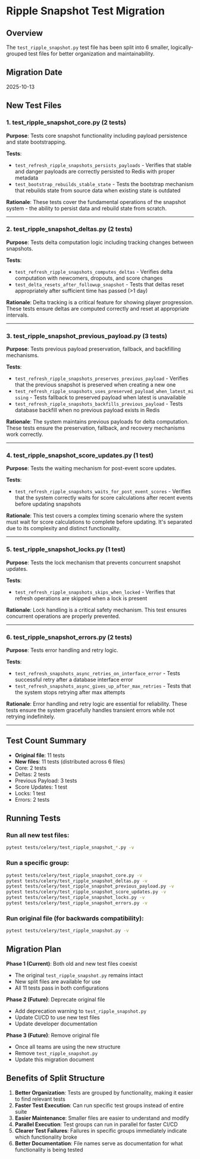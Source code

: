 # Ripple Snapshot Test Migration

## Overview

The `test_ripple_snapshot.py` test file has been split into 6 smaller, logically-grouped test files for better organization and maintainability.

## Migration Date

2025-10-13

## New Test Files

### 1. test_ripple_snapshot_core.py (2 tests)
**Purpose**: Tests core snapshot functionality including payload persistence and state bootstrapping.

**Tests**:
- `test_refresh_ripple_snapshots_persists_payloads` - Verifies that stable and danger payloads are correctly persisted to Redis with proper metadata
- `test_bootstrap_rebuilds_stable_state` - Tests the bootstrap mechanism that rebuilds state from source data when existing state is outdated

**Rationale**: These tests cover the fundamental operations of the snapshot system - the ability to persist data and rebuild state from scratch.

---

### 2. test_ripple_snapshot_deltas.py (2 tests)
**Purpose**: Tests delta computation logic including tracking changes between snapshots.

**Tests**:
- `test_refresh_ripple_snapshots_computes_deltas` - Verifies delta computation with newcomers, dropouts, and score changes
- `test_delta_resets_after_followup_snapshot` - Tests that deltas reset appropriately after sufficient time has passed (>1 day)

**Rationale**: Delta tracking is a critical feature for showing player progression. These tests ensure deltas are computed correctly and reset at appropriate intervals.

---

### 3. test_ripple_snapshot_previous_payload.py (3 tests)
**Purpose**: Tests previous payload preservation, fallback, and backfilling mechanisms.

**Tests**:
- `test_refresh_ripple_snapshots_preserves_previous_payload` - Verifies that the previous snapshot is preserved when creating a new one
- `test_refresh_ripple_snapshots_uses_preserved_payload_when_latest_missing` - Tests fallback to preserved payload when latest is unavailable
- `test_refresh_ripple_snapshots_backfills_previous_payload` - Tests database backfill when no previous payload exists in Redis

**Rationale**: The system maintains previous payloads for delta computation. These tests ensure the preservation, fallback, and recovery mechanisms work correctly.

---

### 4. test_ripple_snapshot_score_updates.py (1 test)
**Purpose**: Tests the waiting mechanism for post-event score updates.

**Tests**:
- `test_refresh_ripple_snapshots_waits_for_post_event_scores` - Verifies that the system correctly waits for score calculations after recent events before updating snapshots

**Rationale**: This test covers a complex timing scenario where the system must wait for score calculations to complete before updating. It's separated due to its complexity and distinct functionality.

---

### 5. test_ripple_snapshot_locks.py (1 test)
**Purpose**: Tests the lock mechanism that prevents concurrent snapshot updates.

**Tests**:
- `test_refresh_ripple_snapshots_skips_when_locked` - Verifies that refresh operations are skipped when a lock is present

**Rationale**: Lock handling is a critical safety mechanism. This test ensures concurrent operations are properly prevented.

---

### 6. test_ripple_snapshot_errors.py (2 tests)
**Purpose**: Tests error handling and retry logic.

**Tests**:
- `test_refresh_snapshots_async_retries_on_interface_error` - Tests successful retry after a database interface error
- `test_refresh_snapshots_async_gives_up_after_max_retries` - Tests that the system stops retrying after max attempts

**Rationale**: Error handling and retry logic are essential for reliability. These tests ensure the system gracefully handles transient errors while not retrying indefinitely.

---

## Test Count Summary

- **Original file**: 11 tests
- **New files**: 11 tests (distributed across 6 files)
- Core: 2 tests
- Deltas: 2 tests
- Previous Payload: 3 tests
- Score Updates: 1 test
- Locks: 1 test
- Errors: 2 tests

## Running Tests

### Run all new test files:
```bash
pytest tests/celery/test_ripple_snapshot_*.py -v
```

### Run a specific group:
```bash
pytest tests/celery/test_ripple_snapshot_core.py -v
pytest tests/celery/test_ripple_snapshot_deltas.py -v
pytest tests/celery/test_ripple_snapshot_previous_payload.py -v
pytest tests/celery/test_ripple_snapshot_score_updates.py -v
pytest tests/celery/test_ripple_snapshot_locks.py -v
pytest tests/celery/test_ripple_snapshot_errors.py -v
```

### Run original file (for backwards compatibility):
```bash
pytest tests/celery/test_ripple_snapshot.py -v
```

## Migration Plan

**Phase 1 (Current)**: Both old and new test files coexist
- The original `test_ripple_snapshot.py` remains intact
- New split files are available for use
- All 11 tests pass in both configurations

**Phase 2 (Future)**: Deprecate original file
- Add deprecation warning to `test_ripple_snapshot.py`
- Update CI/CD to use new test files
- Update developer documentation

**Phase 3 (Future)**: Remove original file
- Once all teams are using the new structure
- Remove `test_ripple_snapshot.py`
- Update this migration document

## Benefits of Split Structure

1. **Better Organization**: Tests are grouped by functionality, making it easier to find relevant tests
2. **Faster Test Execution**: Can run specific test groups instead of entire suite
3. **Easier Maintenance**: Smaller files are easier to understand and modify
4. **Parallel Execution**: Test groups can run in parallel for faster CI/CD
5. **Clearer Test Failures**: Failures in specific groups immediately indicate which functionality broke
6. **Better Documentation**: File names serve as documentation for what functionality is being tested
